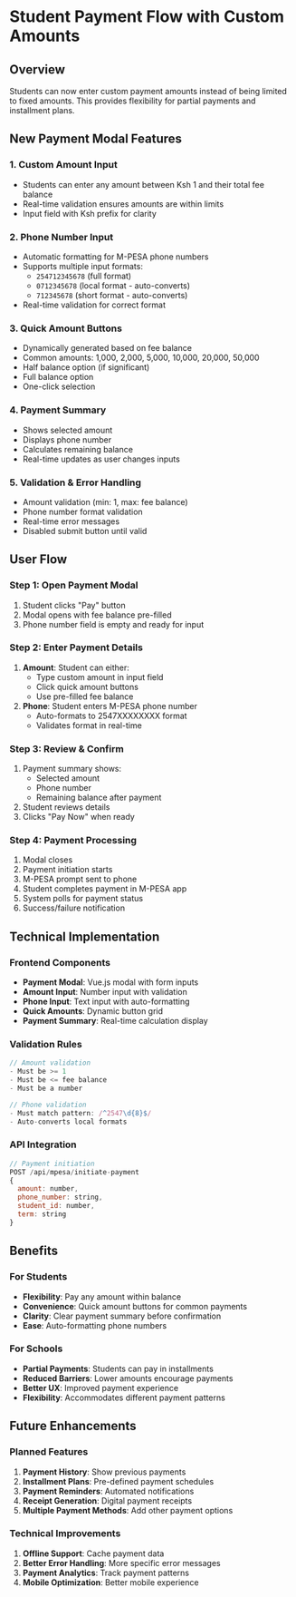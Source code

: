 # Student Payment Flow with Custom Amounts

## Overview
Students can now enter custom payment amounts instead of being limited to fixed amounts. This provides flexibility for partial payments and installment plans.

## New Payment Modal Features

### 1. Custom Amount Input
- Students can enter any amount between Ksh 1 and their total fee balance
- Real-time validation ensures amounts are within limits
- Input field with Ksh prefix for clarity

### 2. Phone Number Input
- Automatic formatting for M-PESA phone numbers
- Supports multiple input formats:
  - `254712345678` (full format)
  - `0712345678` (local format - auto-converts)
  - `712345678` (short format - auto-converts)
- Real-time validation for correct format

### 3. Quick Amount Buttons
- Dynamically generated based on fee balance
- Common amounts: 1,000, 2,000, 5,000, 10,000, 20,000, 50,000
- Half balance option (if significant)
- Full balance option
- One-click selection

### 4. Payment Summary
- Shows selected amount
- Displays phone number
- Calculates remaining balance
- Real-time updates as user changes inputs

### 5. Validation & Error Handling
- Amount validation (min: 1, max: fee balance)
- Phone number format validation
- Real-time error messages
- Disabled submit button until valid

## User Flow

### Step 1: Open Payment Modal
1. Student clicks "Pay" button
2. Modal opens with fee balance pre-filled
3. Phone number field is empty and ready for input

### Step 2: Enter Payment Details
1. **Amount**: Student can either:
   - Type custom amount in input field
   - Click quick amount buttons
   - Use pre-filled fee balance
2. **Phone**: Student enters M-PESA phone number
   - Auto-formats to 2547XXXXXXXX format
   - Validates format in real-time

### Step 3: Review & Confirm
1. Payment summary shows:
   - Selected amount
   - Phone number
   - Remaining balance after payment
2. Student reviews details
3. Clicks "Pay Now" when ready

### Step 4: Payment Processing
1. Modal closes
2. Payment initiation starts
3. M-PESA prompt sent to phone
4. Student completes payment in M-PESA app
5. System polls for payment status
6. Success/failure notification

## Technical Implementation

### Frontend Components
- **Payment Modal**: Vue.js modal with form inputs
- **Amount Input**: Number input with validation
- **Phone Input**: Text input with auto-formatting
- **Quick Amounts**: Dynamic button grid
- **Payment Summary**: Real-time calculation display

### Validation Rules
```javascript
// Amount validation
- Must be >= 1
- Must be <= fee balance
- Must be a number

// Phone validation
- Must match pattern: /^2547\d{8}$/
- Auto-converts local formats
```

### API Integration
```javascript
// Payment initiation
POST /api/mpesa/initiate-payment
{
  amount: number,
  phone_number: string,
  student_id: number,
  term: string
}
```

## Benefits

### For Students
- **Flexibility**: Pay any amount within balance
- **Convenience**: Quick amount buttons for common payments
- **Clarity**: Clear payment summary before confirmation
- **Ease**: Auto-formatting phone numbers

### For Schools
- **Partial Payments**: Students can pay in installments
- **Reduced Barriers**: Lower amounts encourage payments
- **Better UX**: Improved payment experience
- **Flexibility**: Accommodates different payment patterns

## Future Enhancements

### Planned Features
1. **Payment History**: Show previous payments
2. **Installment Plans**: Pre-defined payment schedules
3. **Payment Reminders**: Automated notifications
4. **Receipt Generation**: Digital payment receipts
5. **Multiple Payment Methods**: Add other payment options

### Technical Improvements
1. **Offline Support**: Cache payment data
2. **Better Error Handling**: More specific error messages
3. **Payment Analytics**: Track payment patterns
4. **Mobile Optimization**: Better mobile experience 